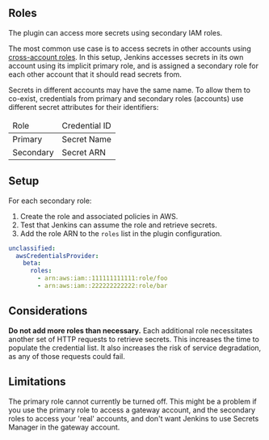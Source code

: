 ## Roles

The plugin can access more secrets using secondary IAM roles.

The most common use case is to access secrets in other accounts using [cross-account roles](http://docs.aws.amazon.com/IAM/latest/UserGuide/tutorial_cross-account-with-roles.html). In this setup, Jenkins accesses secrets in its own account using its implicit primary role, and is assigned a secondary role for each other account that it should read secrets from.

Secrets in different accounts may have the same name. To allow them to co-exist, credentials from primary and secondary roles (accounts) use different secret attributes for their identifiers:

<table>
    <thead>
        <tr>
            <td>Role</td>
            <td>Credential ID</td>
        </tr>
    </thead>
    <tbody>
        <tr>
            <td>Primary</td>
            <td>Secret Name</td>
        </tr>
        <tr>
            <td>Secondary</td>
            <td>Secret ARN</td>
        </tr>
    </tbody>
</table>

## Setup

For each secondary role:

1. Create the role and associated policies in AWS.
2. Test that Jenkins can assume the role and retrieve secrets.
3. Add the role ARN to the `roles` list in the plugin configuration.

```yaml
unclassified:
  awsCredentialsProvider:
    beta:
      roles:
        - arn:aws:iam::111111111111:role/foo
        - arn:aws:iam::222222222222:role/bar
```

## Considerations

**Do not add more roles than necessary.** Each additional role necessitates another set of HTTP requests to retrieve secrets. This increases the time to populate the credential list. It also increases the risk of service degradation, as any of those requests could fail.

## Limitations

The primary role cannot currently be turned off. This might be a problem if you use the primary role to access a gateway account, and the secondary roles to access your 'real' accounts, and don't want Jenkins to use Secrets Manager in the gateway account.